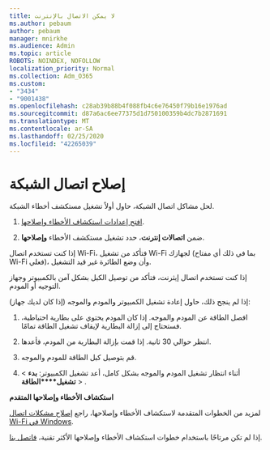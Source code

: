 ```yaml
---
title: لا يمكن الاتصال بالإنترنت
ms.author: pebaum
author: pebaum
manager: mnirkhe
ms.audience: Admin
ms.topic: article
ROBOTS: NOINDEX, NOFOLLOW
localization_priority: Normal
ms.collection: Adm_O365
ms.custom:
- "3434"
- "9001438"
ms.openlocfilehash: c28ab39b88b4f088fb4c6e76450f79b16e1976ad
ms.sourcegitcommit: d87a6ac6ee77375d1d750100359b4dc7b2871691
ms.translationtype: MT
ms.contentlocale: ar-SA
ms.lasthandoff: 02/25/2020
ms.locfileid: "42265039"
---
```

# <a name="fix-network-connection"></a>إصلاح اتصال الشبكة

لحل مشاكل اتصال الشبكة، حاول أولاً تشغيل مستكشف أخطاء الشبكة. 

1. [افتح إعدادات استكشاف الأخطاء وإصلاحها](ms-settings:troubleshoot).

2. ضمن **اتصالات إنترنت**، حدد تشغيل مستكشف الأخطاء **وإصلاحها**.

إذا كنت تستخدم اتصال Wi-Fi، فتأكد من تشغيل Wi-Fi لجهازك (بما في ذلك أي مفتاح Wi-Fi فعلي)، وأن وضع الطائرة غير قيد التشغيل.

إذا كنت تستخدم اتصال إيثرنت، فتأكد من توصيل الكبل بشكل آمن بالكمبيوتر وجهاز التوجيه أو المودم.

إذا لم ينجح ذلك، حاول إعادة تشغيل الكمبيوتر والمودم والموجه (إذا كان لديك جهاز):

1. افصل الطاقة عن المودم والموجه. إذا كان المودم يحتوي على بطارية احتياطية، فستحتاج إلى إزالة البطارية لإيقاف تشغيل الطاقة تمامًا.

2. انتظر حوالي 30 ثانية. إذا قمت بإزالة البطارية من المودم، فأعدها.

3. قم بتوصيل كبل الطاقة للمودم والموجه.

4. أثناء انتظار تشغيل المودم والموجه بشكل كامل، أعد تشغيل الكمبيوتر: **بدء** > **تشغيل****الطاقة** > .

**استكشاف الأخطاء وإصلاحها المتقدم**

لمزيد من الخطوات المتقدمة لاستكشاف الأخطاء وإصلاحها، راجع [إصلاح مشكلات اتصال Wi-Fi في Windows](https://support.microsoft.com/help/10741?ocid=SMC10741%2F). 

إذا لم تكن مرتاحًا باستخدام خطوات استكشاف الأخطاء وإصلاحها الأكثر تقنية، [فاتصل بنا](https://support.microsoft.com/contactus).
